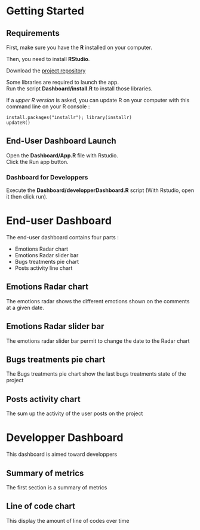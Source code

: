 # Getting Started
## Requirements
First, make sure you have the **R** installed on your computer.

Then, you need to install **RStudio**.

Download the [project repository](https://github.com/m2ice-scava/scava-r/tree/dev)

Some libraries are required to launch the app.  
Run the script **Dashboard/install.R** to install those libraries.

If a *upper R version* is asked, you can update R on your computer with this
command line on your R console :

    install.packages("installr"); library(installr)
    updateR()

## End-User Dashboard Launch

Open the __Dashboard/App.R__ file with Rstudio.  
Click the Run app button.

### Dashboard for Developpers
Execute the __Dashboard/developperDashboard.R__ script (With Rstudio, open it
then click run).

# End-user Dashboard
The end-user dashboard contains four parts :
+ Emotions Radar chart
+ Emotions Radar slider bar
+ Bugs treatments pie chart
+ Posts activity line chart

## Emotions Radar chart
The emotions radar shows the different emotions shown on the comments at a given
date.

## Emotions Radar slider bar
The emotions radar slider bar permit to change the date to the Radar chart

## Bugs treatments pie chart
The Bugs treatments pie chart show the last bugs treatments state of the project

## Posts activity chart
The sum up the activity of the user posts on the project

# Developper Dashboard
This dashboard is aimed toward developpers

## Summary of metrics
The first section is a summary of metrics

## Line of code chart
This display the amount of line of codes over time
